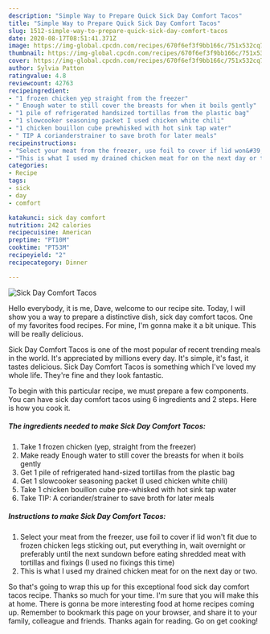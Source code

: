 ```yaml
---
description: "Simple Way to Prepare Quick Sick Day Comfort Tacos"
title: "Simple Way to Prepare Quick Sick Day Comfort Tacos"
slug: 1512-simple-way-to-prepare-quick-sick-day-comfort-tacos
date: 2020-08-17T08:51:41.371Z
image: https://img-global.cpcdn.com/recipes/670f6ef3f9bb166c/751x532cq70/sick-day-comfort-tacos-recipe-main-photo.jpg
thumbnail: https://img-global.cpcdn.com/recipes/670f6ef3f9bb166c/751x532cq70/sick-day-comfort-tacos-recipe-main-photo.jpg
cover: https://img-global.cpcdn.com/recipes/670f6ef3f9bb166c/751x532cq70/sick-day-comfort-tacos-recipe-main-photo.jpg
author: Sylvia Patton
ratingvalue: 4.8
reviewcount: 42763
recipeingredient:
- "1 frozen chicken yep straight from the freezer"
- " Enough water to still cover the breasts for when it boils gently"
- "1 pile of refrigerated handsized tortillas from the plastic bag"
- "1 slowcooker seasoning packet I used chicken white chili"
- "1 chicken bouillon cube prewhisked with hot sink tap water"
- " TIP A corianderstrainer to save broth for later meals"
recipeinstructions:
- "Select your meat from the freezer, use foil to cover if lid won&#39;t fit due to frozen chicken legs sticking out, put everything in, wait overnight or preferably until the next sundown before eating shredded meat with tortillas and fixings (I used no fixings this time)"
- "This is what I used my drained chicken meat for on the next day or two."
categories:
- Recipe
tags:
- sick
- day
- comfort

katakunci: sick day comfort 
nutrition: 242 calories
recipecuisine: American
preptime: "PT10M"
cooktime: "PT53M"
recipeyield: "2"
recipecategory: Dinner

---
```



![Sick Day Comfort Tacos](https://img-global.cpcdn.com/recipes/670f6ef3f9bb166c/751x532cq70/sick-day-comfort-tacos-recipe-main-photo.jpg)

Hello everybody, it is me, Dave, welcome to our recipe site. Today, I will show you a way to prepare a distinctive dish, sick day comfort tacos. One of my favorites food recipes. For mine, I'm gonna make it a bit unique. This will be really delicious.



Sick Day Comfort Tacos is one of the most popular of recent trending meals in the world. It's appreciated by millions every day. It's simple, it's fast, it tastes delicious. Sick Day Comfort Tacos is something which I've loved my whole life. They're fine and they look fantastic.


To begin with this particular recipe, we must prepare a few components. You can have sick day comfort tacos using 6 ingredients and 2 steps. Here is how you cook it.

<!--inarticleads1-->

##### The ingredients needed to make Sick Day Comfort Tacos:

1. Take 1 frozen chicken (yep, straight from the freezer)
1. Make ready  Enough water to still cover the breasts for when it boils gently
1. Get 1 pile of refrigerated hand-sized tortillas from the plastic bag
1. Get 1 slowcooker seasoning packet (I used chicken white chili)
1. Take 1 chicken bouillon cube pre-whisked with hot sink tap water
1. Take  TIP: A coriander/strainer to save broth for later meals




<!--inarticleads2-->

##### Instructions to make Sick Day Comfort Tacos:

1. Select your meat from the freezer, use foil to cover if lid won&#39;t fit due to frozen chicken legs sticking out, put everything in, wait overnight or preferably until the next sundown before eating shredded meat with tortillas and fixings (I used no fixings this time)
1. This is what I used my drained chicken meat for on the next day or two.




So that's going to wrap this up for this exceptional food sick day comfort tacos recipe. Thanks so much for your time. I'm sure that you will make this at home. There is gonna be more interesting food at home recipes coming up. Remember to bookmark this page on your browser, and share it to your family, colleague and friends. Thanks again for reading. Go on get cooking!
